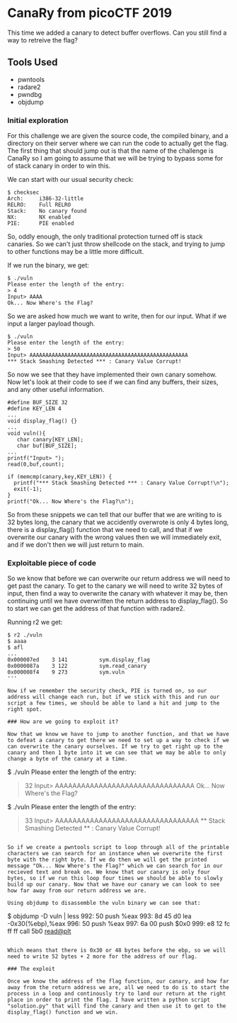 # CanaRy from picoCTF 2019

This time we added a canary to detect buffer overflows. Can you still find a way to retreive the flag?

## Tools Used 

- pwntools
- radare2
- pwndbg
- objdump

### Initial exploration

For this challenge we are given the source code, the compiled binary, and a directory on their server where we can run the code to actually get the flag. The first thing that should jump out is that the name of the challenge is CanaRy so I am going to assume that we will be trying to bypass some for of stack canary in order to win this. 

We can start with our usual security check:
```
$ checksec
Arch:     i386-32-little
RELRO:    Full RELRO
Stack:    No canary found
NX:       NX enabled
PIE:      PIE enabled
```

So, oddly enough, the only traditional protection turned off is stack canaries. So we can't just throw shellcode on the stack, and trying to jump to other functions may be a little more difficult.

If we run the binary, we get: 
```
$ ./vuln
Please enter the length of the entry:
> 4
Input> AAAA
Ok... Now Where's the Flag?
```

So we are asked how much we want to write, then for our input. What if we input a larger payload though. 
```
$ ./vuln
Please enter the length of the entry:
> 50
Input> AAAAAAAAAAAAAAAAAAAAAAAAAAAAAAAAAAAAAAAAAAAAAAAAAA
*** Stack Smashing Detected *** : Canary Value Corrupt!
```

So now we see that they have implemented their own canary somehow. Now let's look at their code to see if we can find any buffers, their sizes, and any other useful information. 

```
#define BUF_SIZE 32
#define KEY_LEN 4
...
void display_flag() {}
...
void vuln(){
   char canary[KEY_LEN];
   char buf[BUF_SIZE];
...
printf("Input> ");
read(0,buf,count);

if (memcmp(canary,key,KEY_LEN)) {
  printf("*** Stack Smashing Detected *** : Canary Value Corrupt!\n");
  exit(-1);
}
printf("Ok... Now Where's the Flag?\n");
```

So from these snippets we can tell that our buffer that we are writing to is 32 bytes long, the canary that we accidently overwrote is only 4 bytes long, there is a display_flag() function that we need to call, and that if we overwrite our canary with the wrong values then we will immediately exit, and if we don't then we will just return to main. 

### Exploitable piece of code

So we know that before we can overwrite our return address we will need to get past the canary. To get to the canary we will need to write 32 bytes of input, then find a way to overwrite the canary with whatever it may be, then continuing until we have overwritten the return address to display_flag(). So to start we can get the address of that function with radare2. 

Running r2 we get:
```
$ r2 ./vuln
$ aaaa
$ afl
...
0x000007ed    3 141          sym.display_flag
0x0000087a    3 122          sym.read_canary
0x000008f4    9 273          sym.vuln
'''

Now if we remember the security check, PIE is turned on, so our address will change each run, but if we stick with this and run our script a few times, we should be able to land a hit and jump to the right spot. 

### How are we going to exploit it?

Now that we know we have to jump to another function, and that we have to defeat a canary to get there we need to set up a way to check if we can overwrite the canary ourselves. If we try to get right up to the canary and then 1 byte into it we can see that we may be able to only change a byte of the canary at a time. 

```
$ ./vuln 
Please enter the length of the entry:
> 32
Input> AAAAAAAAAAAAAAAAAAAAAAAAAAAAAAAA
Ok... Now Where's the Flag?

$ ./vuln 
Please enter the length of the entry:
> 33
Input> AAAAAAAAAAAAAAAAAAAAAAAAAAAAAAAAA
** Stack Smashing Detected ** : Canary Value Corrupt!
``` 

So if we create a pwntools script to loop through all of the printable characters we can search for an instance when we overwrite the first byte with the right byte. If we do then we will get the printed message "Ok... Now Where's the Flag?" which we can search for in our recieved text and break on. We know that our canary is only four bytes, so if we run this loop four times we should be able to slowly build up our canary. Now that we have our canary we can look to see how far away from our return address we are.

Using objdump to disassemble the vuln binary we can see that: 
```
$ objdump -D vuln | less
 992:   50                      push   %eax
 993:   8d 45 d0                lea    -0x30(%ebp),%eax
 996:   50                      push   %eax
 997:   6a 00                   push   $0x0
 999:   e8 12 fc ff ff          call   5b0 <read@plt>
 ```

Which means that there is 0x30 or 48 bytes before the ebp, so we will need to write 52 bytes + 2 more for the address of our flag. 

### The exploit

Once we know the address of the flag function, our canary, and how far away from the return address we are, all we need to do is to start the process in a loop and continously try to land our return at the right place in order to print the flag. I have written a python script "solution.py" that will find the canary and then use it to get to the display_flag() function and we win. 